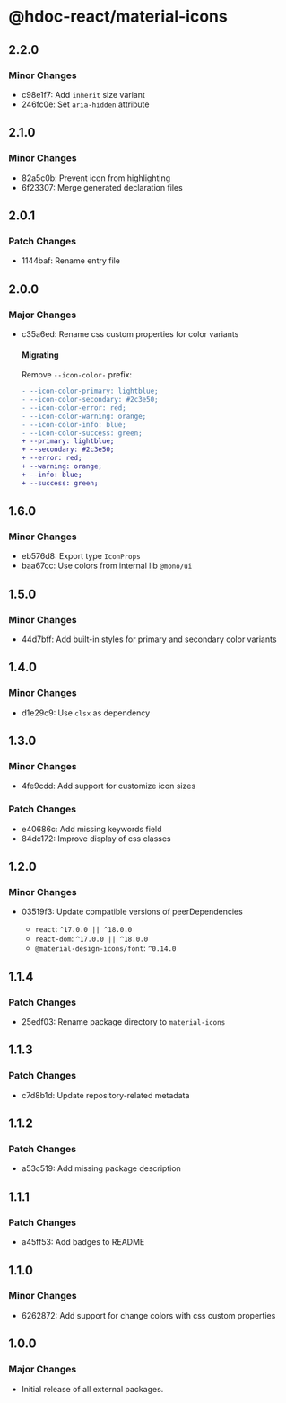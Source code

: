 # @hdoc-react/material-icons

## 2.2.0

### Minor Changes

- c98e1f7: Add `inherit` size variant
- 246fc0e: Set `aria-hidden` attribute

## 2.1.0

### Minor Changes

- 82a5c0b: Prevent icon from highlighting
- 6f23307: Merge generated declaration files

## 2.0.1

### Patch Changes

- 1144baf: Rename entry file

## 2.0.0

### Major Changes

- c35a6ed: Rename css custom properties for color variants

  #### Migrating

  Remove `--icon-color-` prefix:

  ```diff
  - --icon-color-primary: lightblue;
  - --icon-color-secondary: #2c3e50;
  - --icon-color-error: red;
  - --icon-color-warning: orange;
  - --icon-color-info: blue;
  - --icon-color-success: green;
  + --primary: lightblue;
  + --secondary: #2c3e50;
  + --error: red;
  + --warning: orange;
  + --info: blue;
  + --success: green;
  ```

## 1.6.0

### Minor Changes

- eb576d8: Export type `IconProps`
- baa67cc: Use colors from internal lib `@mono/ui`

## 1.5.0

### Minor Changes

- 44d7bff: Add built-in styles for primary and secondary color variants

## 1.4.0

### Minor Changes

- d1e29c9: Use `clsx` as dependency

## 1.3.0

### Minor Changes

- 4fe9cdd: Add support for customize icon sizes

### Patch Changes

- e40686c: Add missing keywords field
- 84dc172: Improve display of css classes

## 1.2.0

### Minor Changes

- 03519f3: Update compatible versions of peerDependencies

  - `react`: `^17.0.0 || ^18.0.0`
  - `react-dom`: `^17.0.0 || ^18.0.0`
  - `@material-design-icons/font`: `^0.14.0`

## 1.1.4

### Patch Changes

- 25edf03: Rename package directory to `material-icons`

## 1.1.3

### Patch Changes

- c7d8b1d: Update repository-related metadata

## 1.1.2

### Patch Changes

- a53c519: Add missing package description

## 1.1.1

### Patch Changes

- a45ff53: Add badges to README

## 1.1.0

### Minor Changes

- 6262872: Add support for change colors with css custom properties

## 1.0.0

### Major Changes

- Initial release of all external packages.
